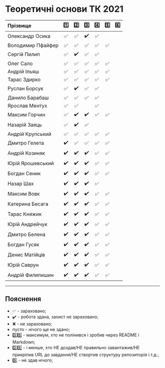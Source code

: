 # Теоретичні основи ТК 2021

| Прізвище          | :one: | :two: | :three: | :four: | :five: | :six: |
| :---------------- |:-------------------------------------:|:-------------------------------------:|:-------------------------------------:|:-------------------------------------:|:-------------------------------------:|:-------------------------------------:|
| Олександр Осика   |:white_check_mark:|:white_check_mark:|:heavy_check_mark:|:white_check_mark:|||
| Володимир Пфайфер |:white_check_mark:|:white_check_mark:|:white_check_mark:|:white_check_mark:|:white_check_mark:||
| Сергій Пилип      |:white_check_mark:|:heavy_check_mark:|:white_check_mark:|:white_check_mark:|||
| Олег Сало         |:white_check_mark:|:white_check_mark:|:white_check_mark:|:white_check_mark:|:white_check_mark:||
| Андрій Ільяш      |:white_check_mark:|:white_check_mark:|:white_check_mark:|:white_check_mark:|:white_check_mark:||
| Тарас Здирко      |:white_check_mark:|:white_check_mark:|:white_check_mark:|:white_check_mark:|:white_check_mark:||
| Руслан Борсук     |:white_check_mark:|:heavy_check_mark:|:white_check_mark:|:white_check_mark:|||
| Данило Барабаш    |:white_check_mark:|:white_check_mark:|:white_check_mark:|:white_check_mark:|||
| Ярослав Ментух    |:white_check_mark:|:white_check_mark:||:white_check_mark:|||
| Максим Горчин     |:white_check_mark:|:heavy_check_mark:|:heavy_check_mark:|:white_check_mark:|:white_check_mark:||
| Назарій Заяць     |:white_check_mark:|:heavy_check_mark:|:white_check_mark:||||
| Андрій Крупський  |:white_check_mark:|:white_check_mark:|:white_check_mark:|:white_check_mark:|:white_check_mark:||
| Дмитро Гелета     |:heavy_check_mark:|:white_check_mark:|:white_check_mark:|:white_check_mark:|:white_check_mark:||
| Андрій Козиняк    |:heavy_check_mark:|:heavy_check_mark:|:heavy_check_mark:|:white_check_mark:|:white_check_mark:||
| Юрій Ярошевський  |:heavy_check_mark:|:heavy_check_mark:|:heavy_check_mark:|:white_check_mark:|:white_check_mark:||
| Богдан Сеник      |:heavy_check_mark:|:heavy_check_mark:|:heavy_check_mark:|:white_check_mark:|:white_check_mark:||
| Назар Шах         |:heavy_check_mark:|:heavy_check_mark:|:heavy_check_mark:|:white_check_mark:|||
| Максим Вовк       |:heavy_check_mark:|:heavy_check_mark:|:heavy_check_mark:|:white_check_mark:|:white_check_mark:||
| Катерина Бесага   |:heavy_check_mark:|:heavy_check_mark:|:heavy_check_mark:|:white_check_mark:|:white_check_mark:||
| Тарас Княжик      |:heavy_check_mark:|:heavy_check_mark:|:heavy_check_mark:|:white_check_mark:|:white_check_mark:||
| Юрій Андрейчук    |:heavy_check_mark:|:heavy_check_mark:|:heavy_check_mark:|:white_check_mark:|:white_check_mark:||
| Дмитро Белена     |:heavy_check_mark:|:heavy_check_mark:|:heavy_check_mark:|:white_check_mark:|:white_check_mark:||
| Богдан Гусяк      |:heavy_check_mark:|:heavy_check_mark:|:heavy_check_mark:|:white_check_mark:|:white_check_mark:||
| Денис Матійців    |:heavy_check_mark:|:heavy_check_mark:|:heavy_check_mark:|:white_check_mark:|:white_check_mark:||
| Юрій Саврун       |:heavy_check_mark:|:heavy_check_mark:|:heavy_check_mark:|:white_check_mark:|:white_check_mark:||
| Андрій Филипишин  |:heavy_check_mark:|:heavy_check_mark:|:heavy_check_mark:|:white_check_mark:|:white_check_mark:||



---
## Пояснення
- :white_check_mark: - зараховано;
- :heavy_check_mark: - робота здана, захист не зараховано;
- :x: - не зараховано;
- пусто - нічого ще не здано;
- :three::zero: - максимум, хто не полінився і зробив через README і Markdown;
- :two::five: - і менше, хто НЕ доздав/НЕ правильно завантажив/НЕ прикріпив URL до завдання/НЕ створтив структуру репозиторія і.т.д.;
- :zero: - не здав нічого;

